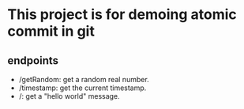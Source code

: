 # This project is for demoing atomic commit in git

## endpoints

* /getRandom: get a random real number.
* /timestamp: get the current timestamp.
* /: get a "hello world" message.

